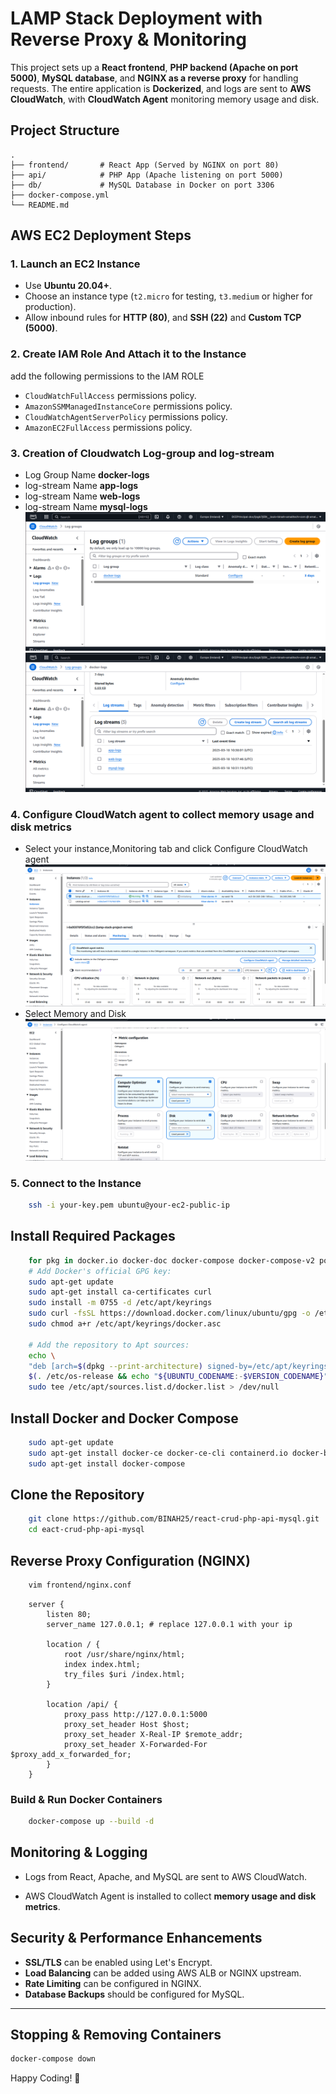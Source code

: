 # LAMP Stack Deployment with Reverse Proxy & Monitoring

This project sets up a **React frontend**, **PHP backend (Apache on port 5000)**, **MySQL database**, and **NGINX as a reverse proxy** for handling requests. The entire application is **Dockerized**, and logs are sent to **AWS CloudWatch**, with **CloudWatch Agent** monitoring memory usage and disk.

## **Project Structure**

```
.
├── frontend/       # React App (Served by NGINX on port 80)
├── api/            # PHP App (Apache listening on port 5000)
├── db/             # MySQL Database in Docker on port 3306       
├── docker-compose.yml
└── README.md
```

## **AWS EC2 Deployment Steps**

### **1. Launch an EC2 Instance**
- Use **Ubuntu 20.04+**.
- Choose an instance type (`t2.micro` for testing, `t3.medium` or higher for production).
- Allow inbound rules for **HTTP (80)**, and **SSH (22)** and **Custom TCP (5000)**.

### **2. Create IAM Role And Attach it to the Instance**
add the following permissions to the IAM ROLE
- `CloudWatchFullAccess` permissions policy.
- `AmazonSSMManagedInstanceCore` permissions policy.
- `CloudWatchAgentServerPolicy` permissions policy.
- `AmazonEC2FullAccess` permissions policy.

### **3. Creation of Cloudwatch Log-group and log-stream**
- Log Group Name **docker-logs**
- log-stream Name **app-logs**
- log-stream Name **web-logs**
- log-stream Name **mysql-logs**
![alt text](image.png)
![alt text](image-1.png)

### **4. Configure CloudWatch agent to collect memory usage and disk metrics**
- Select your instance,Monitoring tab and click Configure CloudWatch agent
![alt text](image-2.png)
- Select Memory and Disk 
![alt text](image-3.png)

### **5. Connect to the Instance**

```sh
    ssh -i your-key.pem ubuntu@your-ec2-public-ip
```
## Install Required Packages
```sh
    for pkg in docker.io docker-doc docker-compose docker-compose-v2 podman-docker containerd runc; do sudo apt-get remove $pkg; done
    # Add Docker's official GPG key:
    sudo apt-get update
    sudo apt-get install ca-certificates curl
    sudo install -m 0755 -d /etc/apt/keyrings
    sudo curl -fsSL https://download.docker.com/linux/ubuntu/gpg -o /etc/apt/keyrings/docker.asc
    sudo chmod a+r /etc/apt/keyrings/docker.asc

    # Add the repository to Apt sources:
    echo \
    "deb [arch=$(dpkg --print-architecture) signed-by=/etc/apt/keyrings/docker.asc] https://download.docker.com/linux/ubuntu \
    $(. /etc/os-release && echo "${UBUNTU_CODENAME:-$VERSION_CODENAME}") stable" | \
    sudo tee /etc/apt/sources.list.d/docker.list > /dev/null
```
## Install Docker and Docker Compose
```sh
    sudo apt-get update
    sudo apt-get install docker-ce docker-ce-cli containerd.io docker-buildx-plugin docker-compose-plugin
    sudo apt-get install docker-compose
```

## Clone the Repository
```sh
    git clone https://github.com/BINAH25/react-crud-php-api-mysql.git
    cd eact-crud-php-api-mysql
```
## **Reverse Proxy Configuration (NGINX)**
```sh
    vim frontend/nginx.conf
```

```nginx
    server {
        listen 80;
        server_name 127.0.0.1; # replace 127.0.0.1 with your ip

        location / {
            root /usr/share/nginx/html;
            index index.html;
            try_files $uri /index.html;
        }

        location /api/ {
            proxy_pass http://127.0.0.1:5000
            proxy_set_header Host $host;
            proxy_set_header X-Real-IP $remote_addr;
            proxy_set_header X-Forwarded-For $proxy_add_x_forwarded_for;
        }
    }
```

### **Build & Run Docker Containers**
```sh
    docker-compose up --build -d
```


## **Monitoring & Logging**
- Logs from React, Apache, and MySQL are sent to AWS CloudWatch.

- AWS CloudWatch Agent is installed to collect **memory usage and disk metrics**.


## **Security & Performance Enhancements**
- **SSL/TLS** can be enabled using Let's Encrypt.
- **Load Balancing** can be added using AWS ALB or NGINX upstream.
- **Rate Limiting** can be configured in NGINX.
- **Database Backups** should be configured for MySQL.

---

## **Stopping & Removing Containers**
```sh
docker-compose down
```

Happy Coding! 🚀
